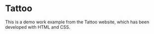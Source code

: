 # Tattoo
This is a demo work example from the Tattoo website, which has been developed with HTML and CSS.
